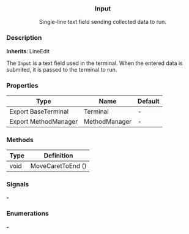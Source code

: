 <div align="center">
	<h3>Input</h1>
	<p>Single-line text field sending collected data to run.</p>
</div>

### Description

**Inherits**: LineEdit

The `Input` is a text field used in the terminal. When the entered data is submited, it is passed to the terminal to run.

### Properties

| Type                 | Name          | Default |
| -------------------- | ------------- | ------- |
| Export BaseTerminal  | Terminal      | -       |
| Export MethodManager | MethodManager | -       |

### Methods

| Type | Definition        |
| ---- | ----------------- |
| void | MoveCaretToEnd () |

### Signals

**-**

### Enumerations

**-**
